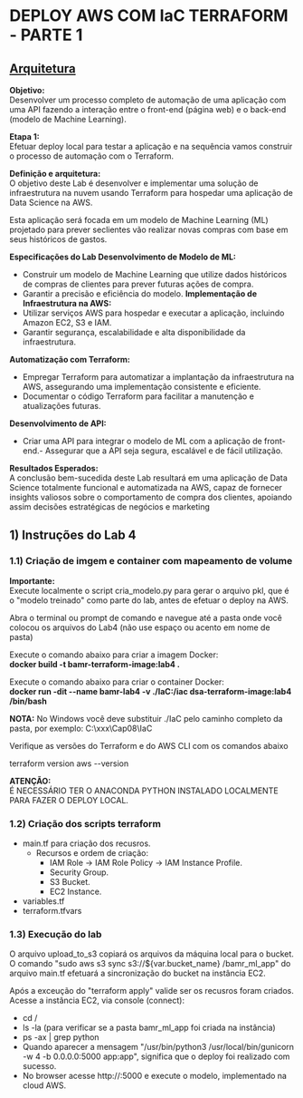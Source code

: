 # DEPLOY AWS COM IaC TERRAFORM - PARTE 1


## [Arquitetura](https://github.com/benedictorimola/Pos_Engenharia_Dados_DSA/blob/main/1_iac_terraform/cap008-deploy-iac-parte1/Projeto_app.png)

__Objetivo:__ \
Desenvolver um processo completo de automação de uma aplicação com uma API fazendo a interação entre o front-end (página web) e o back-end (modelo de Machine Learning).

__Etapa 1:__ \
Efetuar deploy local para testar a aplicação e na sequência vamos construir o processo de automação com o Terraform.

__Definição e arquitetura:__ \
O objetivo deste Lab é desenvolver e implementar uma solução de infraestrutura na nuvem usando Terraform para hospedar uma aplicação de Data Science na AWS. 

Esta aplicação será focada em um modelo de Machine Learning (ML) projetado para prever seclientes vão realizar novas compras com base em seus históricos de gastos.

__Especificações do Lab Desenvolvimento de Modelo de ML:__
- Construir um modelo de Machine Learning que utilize dados históricos de compras de clientes para prever futuras ações de compra.
- Garantir a precisão e eficiência do modelo.
__Implementação de Infraestrutura na AWS:__
- Utilizar serviços AWS para hospedar e executar a aplicação, incluindo Amazon EC2, S3 e IAM.
- Garantir segurança, escalabilidade e alta disponibilidade da infraestrutura.

__Automatização com Terraform:__
- Empregar Terraform para automatizar a implantação da infraestrutura na AWS, assegurando uma implementação consistente e eficiente.
- Documentar o código Terraform para facilitar a manutenção e atualizações futuras.

__Desenvolvimento de API:__
- Criar uma API para integrar o modelo de ML com a aplicação de front-end.- Assegurar que a API seja segura, escalável e de fácil utilização.

__Resultados Esperados:__ \
A conclusão bem-sucedida deste Lab resultará em uma aplicação de Data Science totalmente funcional e automatizada na AWS, capaz de fornecer insights valiosos sobre o comportamento de compra dos clientes, apoiando assim decisões estratégicas de negócios e marketing


## 1) Instruções do Lab 4
### 1.1) Criação de imgem e container com mapeamento de volume
__Importante:__ \
Execute localmente o script cria_modelo.py para gerar o arquivo pkl, que é o "modelo treinado" como parte do lab, antes de efetuar o deploy na AWS.


Abra o terminal ou prompt de comando e navegue até a pasta onde você colocou os arquivos do Lab4 (não use espaço ou acento em nome de pasta)


Execute o comando abaixo para criar a imagem Docker:\
__docker build -t bamr-terraform-image:lab4 .__


Execute o comando abaixo para criar o container Docker:\
__docker run -dit --name bamr-lab4 -v ./IaC:/iac dsa-terraform-image:lab4 /bin/bash__

__NOTA:__ No Windows você deve substituir ./IaC pelo caminho completo da pasta, por exemplo: C:\xxx\Cap08\IaC

Verifique as versões do Terraform e do AWS CLI com os comandos abaixo

terraform version
aws --version

__ATENÇÃO:__ \
É NECESSÁRIO TER O ANACONDA PYTHON INSTALADO LOCALMENTE PARA FAZER O DEPLOY LOCAL.

### 1.2) Criação dos scripts terraform
- main.tf para criação dos recusros.
    - Recursos e ordem de criação: 
        - IAM Role → IAM Role Policy → IAM Instance Profile.
        - Security Group.
        - S3 Bucket.
        - EC2 Instance.
- variables.tf
- terraform.tfvars

### 1.3) Execução do lab
O arquivo upload_to_s3 copiará os arquivos da máquina local para o bucket. \
O comando "sudo aws s3 sync s3://${var.bucket_name} /bamr_ml_app" do arquivo main.tf efetuará a sincronização do bucket na instância EC2.

Após a exceução do "terraform apply" valide ser os recusros foram criados. \
Acesse a instância EC2, via console (connect):
- cd /
- ls -la (para verificar se a pasta bamr_ml_app foi criada na instância)
- ps -ax | grep python 
- Quando aparecer a mensagem "/usr/bin/python3 /usr/local/bin/gunicorn -w 4 -b 0.0.0.0:5000 app:app", significa que o deploy foi realizado com sucesso.
- No browser acesse http://<Public IPv4 DNS>:5000 e execute o modelo, implementado na cloud AWS.

